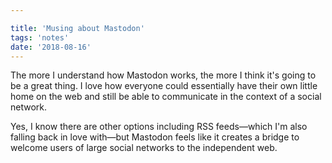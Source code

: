 ```yaml
---

title: 'Musing about Mastodon'
tags: 'notes'
date: '2018-08-16'
---
```


The more I understand how Mastodon works, the more I think it's going to be a great thing. I love how everyone could essentially have their own little home on the web and still be able to communicate in the context of a social network.

Yes, I know there are other options including RSS feeds—which I'm also falling back in love with—but Mastodon feels like it creates a bridge to welcome users of large social networks to the independent web. 
